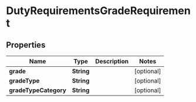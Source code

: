 

# DutyRequirementsGradeRequirement

## Properties

Name | Type | Description | Notes
------------ | ------------- | ------------- | -------------
**grade** | **String** |  |  [optional]
**gradeType** | **String** |  |  [optional]
**gradeTypeCategory** | **String** |  |  [optional]



